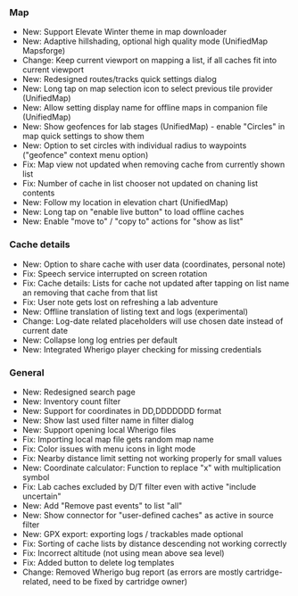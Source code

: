 ### Map
- New: Support Elevate Winter theme in map downloader
- New: Adaptive hillshading, optional high quality mode (UnifiedMap Mapsforge)
- Change: Keep current viewport on mapping a list, if all caches fit into current viewport
- New: Redesigned routes/tracks quick settings dialog
- New: Long tap on map selection icon to select previous tile provider (UnifiedMap)
- New: Allow setting display name for offline maps in companion file (UnifiedMap)
- New: Show geofences for lab stages (UnifiedMap) - enable "Circles" in map quick settings to show them
- New: Option to set circles with individual radius to waypoints ("geofence" context menu option)
- Fix: Map view not updated when removing cache from currently shown list
- Fix: Number of cache in list chooser not updated on chaning list contents
- New: Follow my location in elevation chart (UnifiedMap)
- New: Long tap on "enable live button" to load offline caches
- New: Enable "move to" / "copy to" actions for "show as list"

### Cache details
- New: Option to share cache with user data (coordinates, personal note)
- Fix: Speech service interrupted on screen rotation
- Fix: Cache details: Lists for cache not updated after tapping on list name an removing that cache from that list
- Fix: User note gets lost on refreshing a lab adventure
- New: Offline translation of listing text and logs (experimental)
- Change: Log-date related placeholders will use chosen date instead of current date
- New: Collapse long log entries per default
- New: Integrated Wherigo player checking for missing credentials

### General
- New: Redesigned search page
- New: Inventory count filter
- New: Support for coordinates in DD,DDDDDDD format
- New: Show last used filter name in filter dialog
- New: Support opening local Wherigo files
- Fix: Importing local map file gets random map name
- Fix: Color issues with menu icons in light mode
- Fix: Nearby distance limit setting not working properly for small values
- New: Coordinate calculator: Function to replace "x" with multiplication symbol
- Fix: Lab caches excluded by D/T filter even with active "include uncertain"
- New: Add "Remove past events" to list "all"
- New: Show connector for "user-defined caches" as active in source filter
- New: GPX export: exporting logs / trackables made optional
- Fix: Sorting of cache lists by distance descending not working correctly
- Fix: Incorrect altitude (not using mean above sea level)
- Fix: Added button to delete log templates
- Change: Removed Wherigo bug report (as errors are mostly cartridge-related, need to be fixed by cartridge owner)
